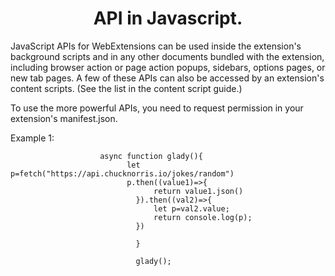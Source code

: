 <h1 align="center">API in Javascript.</h1>


JavaScript APIs for WebExtensions can be used inside the extension's background scripts and in any other documents bundled with the extension, including browser action or page action popups, sidebars, options pages, or new tab pages. A few of these APIs can also be accessed by an extension's content scripts. (See the list in the content script guide.)

To use the more powerful APIs, you need to request permission in your extension's manifest.json.

Example 1:

                        async function glady(){
                              let p=fetch("https://api.chucknorris.io/jokes/random")
                              p.then((value1)=>{
                                    return value1.json()
                                }).then((val2)=>{
                                    let p=val2.value;
                                    return console.log(p);
                                })

                                }

                                glady();